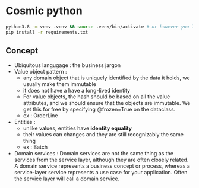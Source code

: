 # Cosmic python

```sh
python3.8 -m venv .venv && source .venv/bin/activate # or however you like to create virtualenvs
pip install -r requirements.txt
```

## Concept

* Ubiquitous langugage : the business jargon
* Value object pattern : 
    + any domain object that is uniquely identified by the data it holds, we usually make them immutable
    + it does not have a have a long-lived identity
    + For value objects, the hash should be based on all the value attributes, and we should ensure that the objects are immutable. We get this for free by specifying @frozen=True on the dataclass.
    + ex : OrderLine
* Entities : 
    + unlike values, entities have **identity equality**
    + their values can changes and they are still recognizably the same thing
    + ex : Batch
* Domain services : Domain services are not the same thing as the services from the service layer, although they are often closely related. A domain service represents a business concept or process, whereas a service-layer service represents a use case for your application. Often the service layer will call a domain service. 